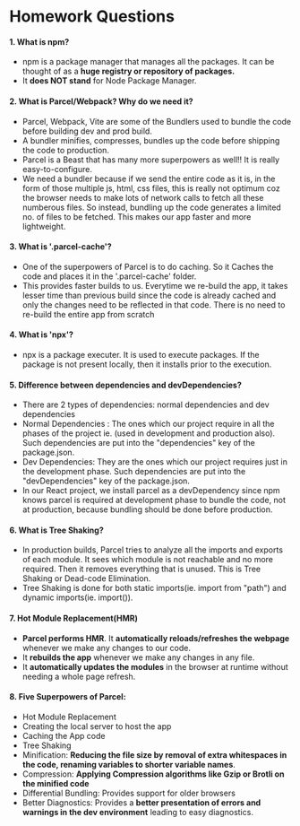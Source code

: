 # Homework Questions
#### 1. What is npm?
  - npm is a package manager that manages all the packages. It can be thought of as a **huge registry or repository of packages.**
  - It **does NOT stand** for Node Package Manager.

#### 2. What is Parcel/Webpack? Why do we need it?
  - Parcel, Webpack, Vite are some of the Bundlers used to bundle the code before building dev and prod build.
  - A bundler minifies, compresses, bundles up the code before shipping the code to production.
  - Parcel is a Beast that has many more superpowers as well!! It is really easy-to-configure.
  - We need a bundler because if we send the entire code as it is, in the form of those multiple js, html, css files, this is really not optimum coz the browser needs to make lots of network calls to fetch all these numberous files. So instead, bundling up the code generates a limited no. of files to be fetched. This makes our app faster and more lightweight.

#### 3. What is '.parcel-cache'?
  - One of the superpowers of Parcel is to do caching. So it Caches the code and places it in the '.parcel-cache' folder.
  - This provides faster builds to us. Everytime we re-build the app, it takes lesser time than previous build since the code is already cached and only the changes need to be reflected in that code. There is no need to re-build the entire app from scratch

#### 4. What is 'npx'?
  - npx is a package executer. It is used to execute packages. If the package is not present locally, then it installs prior to the execution.

#### 5. Difference between dependencies and devDependencies?
  - There are 2 types of dependencies: normal dependencies and dev dependencies
  - Normal Dependencies : The ones which our project require in all the phases of the project ie. (used in development and production also). Such dependencies are put into the "dependencies" key of the package.json.
  - Dev Dependencies: They are the ones which our project requires just in the development phase. Such dependencies are put into the "devDependencies" key of the package.json.
  - In our React project, we install parcel as a devDependency since npm knows parcel is required at development phase to bundle the code, not at production, because bundling should be done before production.

#### 6. What is Tree Shaking?
  - In production builds, Parcel tries to analyze all the imports and exports of each module. It sees which module is not reachable and no more required. Then it removes everything that is unused. This is Tree Shaking or Dead-code Elimination.
  - Tree Shaking is done for both static imports(ie. import <module> from "path") and dynamic imports(ie. import()).

#### 7. Hot Module Replacement(HMR)
  - **Parcel performs HMR**. It **automatically reloads/refreshes the webpage** whenever we make any changes to our code.
  - It **rebuilds the app** whenever we make any changes in any file.
  - It **automatically updates the modules** in the browser at runtime without needing a whole page refresh.

#### 8. Five Superpowers of Parcel: 
  - Hot Module Replacement
  - Creating the local server to host the app
  - Caching the App code
  - Tree Shaking
  - Minification: **Reducing the file size by removal of extra whitespaces in the code, renaming variables to shorter variable names**.  
  - Compression: **Applying Compression algorithms like Gzip or Brotli on the minified code**
  - Differential Bundling: Provides support for older browsers
  - Better Diagnostics: Provides a **better presentation of errors and warnings in the dev environment** leading to easy diagnostics.
